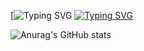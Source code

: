 [![Typing SVG](https://readme-typing-svg.herokuapp.com?font=Fira+Code&duration=4500&pause=5000&color=0EF74A&background=6FFFBF00&center=true&random=false&width=435&lines=%D0%9F%D1%80%D0%B8%D0%B2%D0%B5%D1%82!+%D0%9C%D0%B5%D0%BD%D1%8F+%D0%B7%D0%BE%D0%B2%D1%83%D1%82+%D0%94%D0%B8%D0%BD%D0%B0%D1%80+%3A)
[![Typing SVG](https://readme-typing-svg.herokuapp.com?font=Fira+Code&duration=4500&pause=5000&color=0EF74A&background=6FFFBF00&center=true&random=false&width=435&lines=%D0%AF+%D0%BD%D0%B0%D1%87%D0%B8%D0%BD%D0%B0%D1%8E%D1%89%D0%B8%D0%B9+Fullstack-QA+Engineer)](https://git.io/typing-svg)

![Anurag's GitHub stats](https://github-readme-stats.vercel.app/api?username=Deve1enok&show_icons=true&theme=dark)
